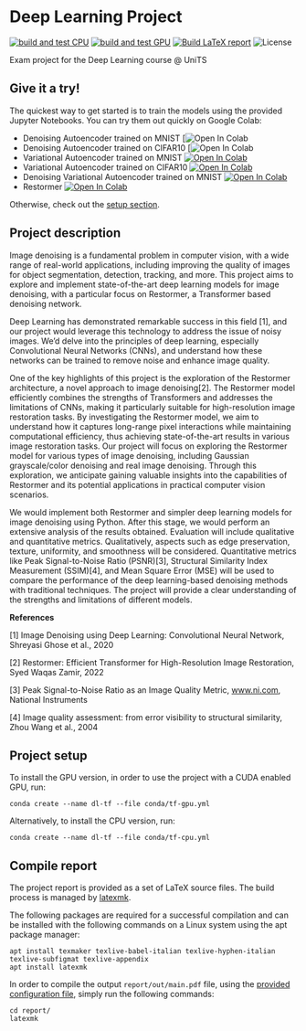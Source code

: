 # Deep Learning Project

[![build and test CPU](https://github.com/peiva-git/deep_learning_project/actions/workflows/build-and-test-cpu.yml/badge.svg)](https://github.com/peiva-git/deep_learning_project/actions/workflows/build-and-test-cpu.yml)
[![build and test GPU](https://github.com/peiva-git/deep_learning_project/actions/workflows/build-and-test-gpu.yml/badge.svg)](https://github.com/peiva-git/deep_learning_project/actions/workflows/build-and-test-gpu.yml)
[![Build LaTeX report](https://github.com/peiva-git/deep_learning_project/actions/workflows/compile-report-pdf.yml/badge.svg)](https://github.com/peiva-git/deep_learning_project/actions/workflows/compile-report-pdf.yml)
![License](https://img.shields.io/github/license/peiva-git/deep_learning_project)

Exam project for the Deep Learning course @ UniTS

## Give it a try!

The quickest way to get started is to train the models using the provided Jupyter Notebooks.
You can try them out quickly on Google Colab:
- Denoising Autoencoder trained on MNIST [![Open In Colab](https://colab.research.google.com/github/peiva-git/deep_learning_project/blob/44-separare-i-notebook-in-file-separati/simple_ae_mnist.ipynb)
- Denoising Autoencoder trained on CIFAR10 [![Open In Colab](https://colab.research.google.com/github/peiva-git/deep_learning_project/blob/44-separare-i-notebook-in-file-separati/simple_ae_cifar10.ipynb)
- Variational Autoencoder trained on MNIST [![Open In Colab](https://colab.research.google.com/assets/colab-badge.svg)](https://colab.research.google.com/github/peiva-git/deep_learning_project/blob/main/simple_vae_mnist.ipynb)
- Variational Autoencoder trained on CIFAR10 [![Open In Colab](https://colab.research.google.com/assets/colab-badge.svg)](https://colab.research.google.com/github/peiva-git/deep_learning_project/blob/main/simple_vae_cifar10.ipynb)
- Denoising Variational Autoencoder trained on MNIST [![Open In Colab](https://colab.research.google.com/assets/colab-badge.svg)](https://colab.research.google.com/github/peiva-git/deep_learning_project/blob/main/denoising_simple_vae_mnist.ipynb) 
- Restormer [![Open In Colab](https://colab.research.google.com/assets/colab-badge.svg)](https://colab.research.google.com/github/peiva-git/deep_learning_project/blob/main/Restormer.ipynb)

Otherwise, check out the [setup section](#project-setup).

## Project description

Image denoising is a fundamental problem in computer vision, with a wide range of real-world applications,
including improving the quality of images for object segmentation, detection, tracking, and more.
This project aims to explore and implement state-of-the-art deep learning models for image denoising,
with a particular focus on Restormer, a Transformer based denoising network.

Deep Learning has demonstrated remarkable success in this field [1],
and our project would leverage this technology to address the issue of noisy images.
We’d delve into the principles of deep learning, especially Convolutional Neural Networks (CNNs),
and understand how these networks can be trained to remove noise and enhance image quality.

One of the key highlights of this project is the exploration of the Restormer architecture, a novel approach to image denoising[2]. The Restormer model efficiently combines the strengths of Transformers and addresses the limitations of CNNs, making it particularly suitable for high-resolution image restoration tasks. By investigating the Restormer model, we aim to understand how it captures long-range pixel interactions while maintaining computational efficiency, thus achieving state-of-the-art results in various image restoration tasks. Our project will focus on exploring the Restormer model for various types of image denoising, including Gaussian grayscale/color denoising and real image denoising. Through this exploration, we anticipate gaining valuable insights into the capabilities of Restormer and its potential applications in practical computer vision scenarios.

We would implement both Restormer and simpler deep learning models for image denoising using Python.
After this stage, we would perform an extensive analysis of the results obtained.
Evaluation will include qualitative and quantitative metrics.
Qualitatively, aspects such as edge preservation, texture, uniformity, and smoothness will be considered.
Quantitative metrics like Peak Signal-to-Noise Ratio (PSNR)[3], Structural Similarity Index Measurement (SSIM)[4],
and Mean Square Error (MSE) will be used to compare the performance of the deep learning-based denoising methods with traditional techniques.
The project will provide a clear understanding of the strengths and limitations of different models.

**References**

[1] Image Denoising using Deep Learning: Convolutional Neural Network, Shreyasi Ghose et al., 2020

[2] Restormer: Efficient Transformer for High-Resolution Image Restoration, Syed Waqas Zamir, 2022

[3] Peak Signal-to-Noise Ratio as an Image Quality Metric, www.ni.com, National Instruments

[4] Image quality assessment: from error visibility to structural similarity, Zhou Wang et al., 2004

## Project setup

To install the GPU version, in order to use the project with a CUDA enabled GPU, run:
```shell
conda create --name dl-tf --file conda/tf-gpu.yml
```

Alternatively, to install the CPU version, run:
```shell
conda create --name dl-tf --file conda/tf-cpu.yml
```

## Compile report

The project report is provided as a set of LaTeX source files.
The build process is managed by [latexmk](https://mg.readthedocs.io/latexmk.html).

The following packages are required for a successful compilation and can be installed with the following commands
on a Linux system using the apt package manager:
```shell
apt install texmaker texlive-babel-italian texlive-hyphen-italian texlive-subfigmat texlive-appendix
apt install latexmk
```
In order to compile the output `report/out/main.pdf` file, using the [provided configuration file](report/.latexmkrc),
simply run the following commands:
```shell
cd report/
latexmk
```
